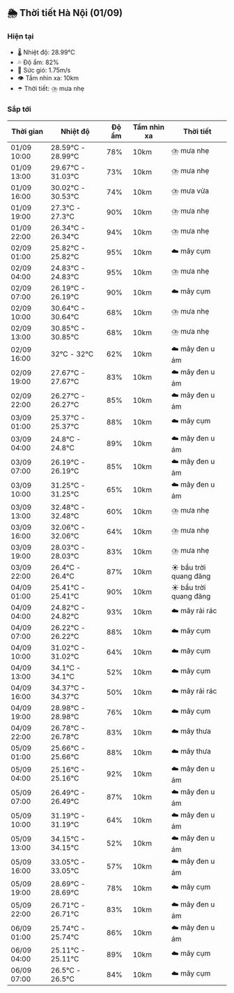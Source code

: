 ## 🌦️ Thời tiết Hà Nội (01/09)

### Hiện tại

- 🌡️ Nhiệt độ: 28.99℃
- 💦 Độ ẩm: 82%
- 💨 Sức gió: 1.75m/s
- 👁️ Tầm nhìn xa: 10km
- ☂️ Thời tiết: ⛈️ mưa nhẹ

### Sắp tới

| Thời gian | Nhiệt độ | Độ ẩm | Tầm nhìn xa | Thời tiết |
| --- | --- | --- | --- | --- |
| 01/09 10:00 | 28.59℃ - 28.99℃ | 78% | 10km | ⛈️ mưa nhẹ |
| 01/09 13:00 | 29.67℃ - 31.03℃ | 73% | 10km | ⛈️ mưa nhẹ |
| 01/09 16:00 | 30.02℃ - 30.53℃ | 74% | 10km | ⛈️ mưa vừa |
| 01/09 19:00 | 27.3℃ - 27.3℃ | 90% | 10km | ⛈️ mưa nhẹ |
| 01/09 22:00 | 26.34℃ - 26.34℃ | 94% | 10km | ⛈️ mưa nhẹ |
| 02/09 01:00 | 25.82℃ - 25.82℃ | 95% | 10km | ☁️ mây cụm |
| 02/09 04:00 | 24.83℃ - 24.83℃ | 95% | 10km | ⛈️ mưa nhẹ |
| 02/09 07:00 | 26.19℃ - 26.19℃ | 90% | 10km | ☁️ mây cụm |
| 02/09 10:00 | 30.64℃ - 30.64℃ | 68% | 10km | ⛈️ mưa nhẹ |
| 02/09 13:00 | 30.85℃ - 30.85℃ | 68% | 10km | ⛈️ mưa nhẹ |
| 02/09 16:00 | 32℃ - 32℃ | 62% | 10km | ☁️ mây đen u ám |
| 02/09 19:00 | 27.67℃ - 27.67℃ | 83% | 10km | ☁️ mây đen u ám |
| 02/09 22:00 | 26.27℃ - 26.27℃ | 85% | 10km | ☁️ mây đen u ám |
| 03/09 01:00 | 25.37℃ - 25.37℃ | 88% | 10km | ☁️ mây cụm |
| 03/09 04:00 | 24.8℃ - 24.8℃ | 89% | 10km | ☁️ mây đen u ám |
| 03/09 07:00 | 26.19℃ - 26.19℃ | 85% | 10km | ☁️ mây đen u ám |
| 03/09 10:00 | 31.25℃ - 31.25℃ | 65% | 10km | ☁️ mây đen u ám |
| 03/09 13:00 | 32.48℃ - 32.48℃ | 60% | 10km | ⛈️ mưa nhẹ |
| 03/09 16:00 | 32.06℃ - 32.06℃ | 64% | 10km | ⛈️ mưa nhẹ |
| 03/09 19:00 | 28.03℃ - 28.03℃ | 83% | 10km | ⛈️ mưa nhẹ |
| 03/09 22:00 | 26.4℃ - 26.4℃ | 87% | 10km | ☀️ bầu trời quang đãng |
| 04/09 01:00 | 25.41℃ - 25.41℃ | 90% | 10km | ☀️ bầu trời quang đãng |
| 04/09 04:00 | 24.82℃ - 24.82℃ | 93% | 10km | ☁️ mây rải rác |
| 04/09 07:00 | 26.22℃ - 26.22℃ | 88% | 10km | ☁️ mây cụm |
| 04/09 10:00 | 31.02℃ - 31.02℃ | 64% | 10km | ☁️ mây cụm |
| 04/09 13:00 | 34.1℃ - 34.1℃ | 52% | 10km | ☁️ mây cụm |
| 04/09 16:00 | 34.37℃ - 34.37℃ | 50% | 10km | ☁️ mây rải rác |
| 04/09 19:00 | 28.98℃ - 28.98℃ | 76% | 10km | ☁️ mây cụm |
| 04/09 22:00 | 26.78℃ - 26.78℃ | 83% | 10km | ☁️ mây thưa |
| 05/09 01:00 | 25.66℃ - 25.66℃ | 88% | 10km | ☁️ mây thưa |
| 05/09 04:00 | 25.16℃ - 25.16℃ | 92% | 10km | ☁️ mây đen u ám |
| 05/09 07:00 | 26.49℃ - 26.49℃ | 87% | 10km | ☁️ mây đen u ám |
| 05/09 10:00 | 31.19℃ - 31.19℃ | 64% | 10km | ☁️ mây đen u ám |
| 05/09 13:00 | 34.15℃ - 34.15℃ | 52% | 10km | ☁️ mây đen u ám |
| 05/09 16:00 | 33.05℃ - 33.05℃ | 57% | 10km | ☁️ mây đen u ám |
| 05/09 19:00 | 28.69℃ - 28.69℃ | 78% | 10km | ☁️ mây cụm |
| 05/09 22:00 | 26.71℃ - 26.71℃ | 83% | 10km | ☁️ mây đen u ám |
| 06/09 01:00 | 25.74℃ - 25.74℃ | 86% | 10km | ☁️ mây đen u ám |
| 06/09 04:00 | 25.11℃ - 25.11℃ | 89% | 10km | ☁️ mây cụm |
| 06/09 07:00 | 26.5℃ - 26.5℃ | 84% | 10km | ☁️ mây cụm |
